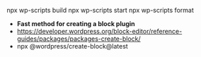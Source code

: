 npx wp-scripts build
npx wp-scripts start
npx wp-scripts format

* **Fast method for creating a block plugin**
* https://developer.wordpress.org/block-editor/reference-guides/packages/packages-create-block/
* npx @wordpress/create-block@latest